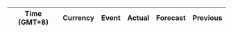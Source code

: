 
| Time (GMT+8) | Currency | Event | Actual | Forecast | Previous |
|------|----------|-------|--------|----------|----------|
